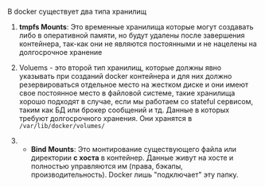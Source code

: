 В docker существует два типа хранилищ 

1. **tmpfs Mounts**: Это временные хранилища которые могут создавать либо в оперативной памяти, но будут удалены после завершения контейнера, так-как они не являются постоянными и не нацелены на долгосрочное хранение

2. Voluems - это второй тип хранилищ, которые должны явно указывать при созданий docker контейнера и для них должно резервироваться отдельное место на жестком диске и они имеют свое постоянное место в файловой системе, такие хранилища хорошо подходят в случае, если мы работаем со stateful сервисом, таким как БД или брокер сообщений и тд. Данные в которых требуют долгосрочного хранения. Они хранятся в `/var/lib/docker/volumes/`

3. - **Bind Mounts**:  Это монтирование существующего файла или директории **с хоста** в контейнер. Данные живут на хосте и полностью управляются им (права, бэкапы, производительность). Docker лишь "подключает" эту папку.

